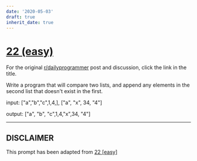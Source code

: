 ```yaml
---
date: '2020-05-03'
draft: true
inherit_date: true
---
```


# [22 (easy)](https://www.reddit.com/r/dailyprogrammer/comments/qr0hg/3102012_challenge_22_easy/)

For the original [r/dailyprogrammer](https://www.reddit.com/r/dailyprogrammer/) post and discussion, click the link in the title.

Write a program that will compare two lists, and append any elements in the second list that doesn't exist in the first.

input: ["a","b","c",1,4,], ["a", "x", 34, "4"]

output: ["a", "b", "c",1,4,"x",34, "4"]


----
## **DISCLAIMER**
This prompt has been adapted from [22 [easy]](https://www.reddit.com/r/dailyprogrammer/comments/qr0hg/3102012_challenge_22_easy/
)
